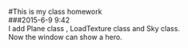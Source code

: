 #This is my class homework  
###2015-6-9 9:42  
I add Plane class , LoadTexture class and Sky class.  
Now the window can show a hero.  